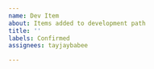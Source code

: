 ```yaml
---
name: Dev Item
about: Items added to development path
title: ''
labels: Confirmed
assignees: tayjaybabee

---
```




